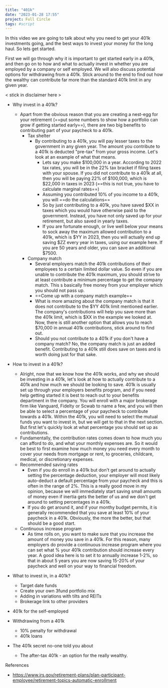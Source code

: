 ```yaml
---
title: "401k"
date: "2023-01-28 17:55"
project: Full Circle
tags: #script
---
```


In this video we are going to talk about why you need to get your 401k investments going, and the best ways to invest your money for the long haul. So lets get started.

First we will go through why it is important to get started early in a 401k, and then go on to how and what to actually invest in whether you are employed by a company or self employed. We will also discuss potential options for withdrawing from a 401k. Stick around to the end to find out how the wealthy can contribute far more than the standard 401k limit in any given year.

< stick in disclaimer here >

- Why invest in a 401k?
	- Apart from the obvious reason that you are creating a nest-egg for your retirement (==put some numbers to show how a portfolio can grow if getting started early==), there are two big benefits to contributing part of your paycheck to a 401k.
		- Tax shelter 
			- By contributing to a 401k, you will pay lesser taxes to the government in any given year. The amount you contribute to a 401k is deducted "pre-tax" from your gross income. Let's look at an example of what that means.
				- Lets say you make $100,000 in a year. According to 2022 tax rates, you will be in the 22% tax bracket if filing taxes with your spouse. If you did not contribute to a 401k at all, then you will be paying 22% of $100,000, which is $22,000 in taxes in 2023 (==this is not true, you have to calculate marginal rates==)
				- Assuming you contributed 10% of you income to a 401k, you will ==do the calculations==
				- So by just contributing to a 401k, you have saved $XX in taxes which you would have otherwise paid to the government. Instead, you have not only saved up for your retirement, but also saved in yearly taxes.
				- If you are fortunate enough, or live well below your means to sock away  the maximum allowed contribution to a 401k, which is $YY in 2023, then you will  actually end up saving $ZZ every year in taxes, using our example here. If you are 50 years and older, you can save an additional $7500.
		- Company match
			- Several employers match the 401k contributions of their employees to a certain limited dollar value. So even if you are unable to contribute the 401k maximum, you should strive to at least contribute a minimum percentage to get the company match. This s basically free money from your employer which you should not pass up.
			- ==Come up with a company match example==
			- What is more amazing about the company match is that it does not contribute to the $YY 401k limit mentioned earlier. The company's contributions will help you save more than the 401k limit, which is $XX in the example we looked at. Now, there is still another option that allows you to reach $70,000 in annual 401k contributions, stick around to find out.
			- Should you not contribute to a 401k if you don't have a company match? No, the company match is just an added benefit. Contributing to a 401k still does save on taxes and is worth doing just for that sake.

- How to invest in a 401k?
	- Alright, now that we know how the 401k works, and why we should be investing in a 401k,  let's look at how to actually contribute to a 401k and how much we should be looking to save. 401k is usually set up through your employers benefits program, and if you need help getting started it is best to reach out to your benefits department in the company. You will enroll with a major brokerage firm like Vanguard, Fidelty or Scwab to name a few, and you will then be able to select a percentage of your paycheck to contribute towards a 401k. Within the 401k, you will need to select the mutual funds you want to invest in, but we will get to that in the next section. But first let's quickly look at what percentage you should set up as contributions.
	- Fundamentally, the contribution rates comes down to how much you can afford to do, and what your monthly expenses are. So it would be best to first examine how much money you need every month to cover your needs from mortgage or rent, to groceries, childcare, medical, or discretionary expenses.
	- Recommended saving rates
		- Even if you do enroll in a 401k but don't get around to actually setting the percentage deduction, your employer will most likely auto-deduct a default percentage from your paycheck and this is often in the range of 2%. This is a really good move in my opinion, because we will immediately start saving small amounts of money even if inertia gets the better of us and we don't get around to setting percentages in a 401k.
		- If you do get around it, and if your monthy budget permits, it is generally recommended that you save at least 10% of your paycheck in a 401k. Obviously, the more the better, but that should be a good start.
	- Continuous increase program
		- As time rolls on, you want to make sure that you increase the amount of money you save in a 401k. For this reason, many employers do provide a continuous increase program where you can set what % your 401k contribution should increase every year. A good idea here is to set it to annually increase 1-2%, so that in about 5 years you are now saving 15-20% of your paycheck and well on your way to financial freedom.
- What to invest in, in a 401k?
	- Target date funds
	- Create your own 3fund portfolio mix
	- Adding in variations with tilts and REITs
	- Brokerage link to other providers

- 401k for the self-employed

- Withdrawing from a 401k
	- 10% penalty for withdrawal
	- 401k loans

- The 401k secret no-one told you about
	- The after-tax 401k - an option for the really wealthy.

References
- https://www.irs.gov/retirement-plans/plan-participant-employee/retirement-topics-automatic-enrollment